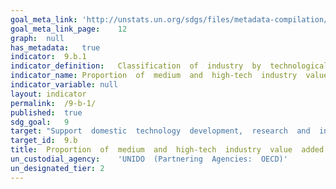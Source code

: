 ```yaml
---	
goal_meta_link:	'http://unstats.un.org/sdgs/files/metadata-compilation/Metadata-Goal-9.pdf'
goal_meta_link_page:	12
graph:	null
has_metadata:	true
indicator:	9.b.1
indicator_definition:	Classification  of  industry  by  technological  intensity  is  based  in  R&D  intake  in  manufacturing  output.  Higher  the  share  of  R&D  expenditure  higher  the  level  of  technological  intensity.  MHT  sectors  are  classified  at  3-digit  level  of  ISIC.  Above  indicator  is  calculated  as  the  relation  of  the  sum  of  the  value  added  of  MHT  to  the  total  value  added  of  manufacturing.
indicator_name:	Proportion  of  medium  and  high-tech  industry  value  added  in  total  value  added
indicator_variable:	null
layout:	indicator
permalink:	/9-b-1/
published:	true  
sdg_goal:	9
target:	"Support  domestic  technology  development,  research  and  innovation  in  developing  countries,  including  by  ensuring  a  conducive  policy  environment  for,  inter  alia,  industrial  diversification  and  value  addition  to  commodities."
target_id:	9.b
title:	Proportion  of  medium  and  high-tech  industry  value  added  in  total  value  added
un_custodial_agency:	'UNIDO  (Partnering  Agencies:  OECD)'
un_designated_tier:	2
---	
```

